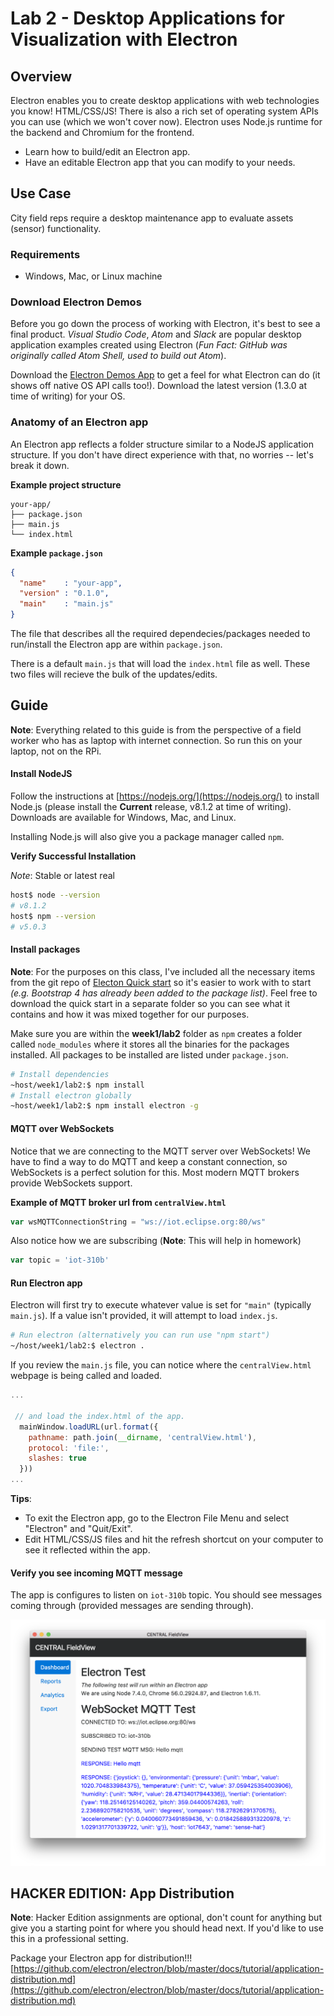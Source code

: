 # Lab 2 - Desktop Applications for Visualization with Electron

## Overview

Electron enables you to create desktop applications with web technologies you know! HTML/CSS/JS! There is also a rich set of operating system APIs you can use (which we won't cover now). Electron uses Node.js runtime for the backend and Chromium for the frontend.

- Learn how to build/edit an Electron app.
- Have an editable Electron app that you can modify to your needs.

## Use Case

City field reps require a desktop maintenance app to evaluate assets (sensor) functionality.

### Requirements

- Windows, Mac, or Linux machine

### Download Electron Demos

Before you go down the process of working with Electron, it's best to see a final product. *Visual Studio Code*, *Atom* and *Slack* are popular desktop application  examples created using Electron (*Fun Fact: GitHub was originally called Atom Shell, used to build out Atom*).

Download the [Electron Demos App](https://github.com/electron/electron-api-demos/releases) to get a feel for what Electron can do (it shows off native OS API calls too!). Download the latest version (1.3.0 at time of writing) for your OS.

### Anatomy of an Electron app

An Electron app reflects a folder structure similar to a NodeJS application structure. If you don't have direct experience with that, no worries -- let's break it down.

**Example project structure**

```text
your-app/
├── package.json
├── main.js
└── index.html
```

**Example `package.json`**

```json
{
  "name"    : "your-app",
  "version" : "0.1.0",
  "main"    : "main.js"
}
```

The file that describes all the required dependecies/packages needed to run/install  the Electron app are within `package.json`. 

There is a default `main.js` that will load the `index.html` file as well. These two files will recieve the bulk of the updates/edits.

## Guide

**Note**: Everything related to this guide is from the perspective of a field worker who has as laptop with internet connection. So run this on your laptop, not on the RPi.

#### Install NodeJS

Follow the instructions at [https://nodejs.org/](https://nodejs.org/) to install Node.js (please install the **Current** release, v8.1.2 at time of writing). Downloads are available for Windows, Mac, and Linux.

Installing Node.js will also give you a package manager called `npm`.

**Verify Successful Installation**

*Note*: Stable or latest real

```bash
host$ node --version
# v8.1.2
host$ npm --version
# v5.0.3
```

#### Install packages

**Note**: For the purposes on this class, I've included all the necessary items from the git repo of [Electon Quick start](https://github.com/electron/electron-quick-start) so it's easier to work with to start *(e.g. Bootstrap 4 has already been added to the package list)*. Feel free to download the quick start in a separate folder so you can see what it contains and how it was mixed together for our purposes.

Make sure you are within the **week1/lab2** folder as `npm` creates a folder called `node_modules` where it stores all the binaries for the packages installed. All packages to be installed are listed under `package.json`.

```bash
# Install dependencies
~host/week1/lab2:$ npm install
# Install electron globally
~host/week1/lab2:$ npm install electron -g
```

#### MQTT over WebSockets

Notice that we are connecting to the MQTT server over WebSockets! We have to find a way to do MQTT and keep a constant connection, so WebSockets is a perfect solution for this. Most modern MQTT brokers provide WebSockets support.

**Example of MQTT broker url from `centralView.html`**

```javascript
var wsMQTTConnectionString = "ws://iot.eclipse.org:80/ws"
```

Also notice how we are subscribing (**Note**: This will help in homework)

```javascript
var topic = 'iot-310b'
```

#### Run Electron app

Electron will first try to execute whatever value is set for `"main"` (typically `main.js`). If a value isn't provided, it will attempt to load `index.js`. 

```bash
# Run electron (alternatively you can run use "npm start")
~/host/week1/lab2:$ electron .
```

If you review the `main.js` file, you can notice where the `centralView.html` webpage is being called and loaded.

```javascript
...

 // and load the index.html of the app.
  mainWindow.loadURL(url.format({
    pathname: path.join(__dirname, 'centralView.html'),
    protocol: 'file:',
    slashes: true
  }))
...

```

**Tips**:
- To exit the Electron app, go to the Electron File Menu and select "Electron" and "Quit/Exit".
- Edit HTML/CSS/JS files and hit the refresh shortcut on your computer to see it reflected within the app.

#### Verify you see incoming MQTT message

The app is configures to listen on `iot-310b` topic. You should see messages coming through (provided messages are sending through).

![Example Working](../assets/exampleMQTTfieldview.png)

## HACKER EDITION: App Distribution

**Note**: Hacker Edition assignments are optional, don't count for anything but give you a starting point for where you should head next. If you'd like to use this in a professional setting.

Package your Electron app for distribution!!!
[https://github.com/electron/electron/blob/master/docs/tutorial/application-distribution.md](https://github.com/electron/electron/blob/master/docs/tutorial/application-distribution.md)